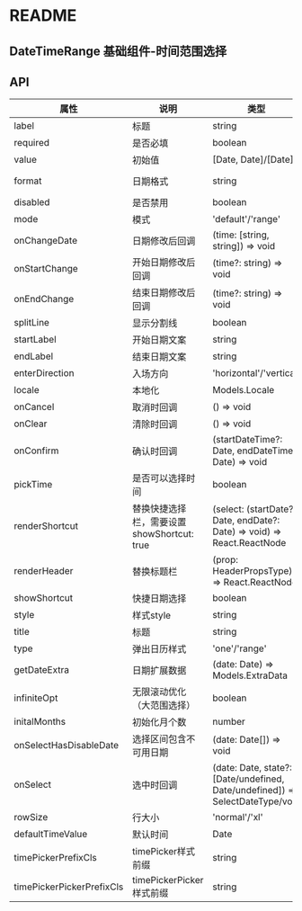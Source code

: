 # README
## DateTimeRange 基础组件-时间范围选择
## API

属性 | 说明 | 类型 | 默认值 | 必选
----|-----|------|------|------
label | 标题 | string | 无 | false
required | 是否必填 | boolean | false | false
value | 初始值 | [Date, Date]/[Date] | 无 | false
format | 日期格式 | string | 'yyyy-MM-dd' | false
disabled | 是否禁用 | boolean | false | false
mode | 模式 | 'default'/'range' | 'default' | false
onChangeDate | 日期修改后回调 | (time: [string, string]) => void | 无 | false
onStartChange | 开始日期修改后回调 | (time?: string) => void | 无 | false
onEndChange | 结束日期修改后回调 | (time?: string) => void | 无 | false
splitLine | 显示分割线 | boolean | false | false
startLabel | 开始日期文案 | string | 无 | false
endLabel | 结束日期文案 | string | 无 | false
enterDirection | 入场方向 | 'horizontal'/'vertical' | 'vertical' | false
locale | 本地化 | Models.Locale | 无 | false
onCancel | 取消时回调 | () => void | 无 | false
onClear | 清除时回调 | () => void | false | false
onConfirm | 确认时回调 | (startDateTime?: Date, endDateTime?: Date) => void | 无 | false
pickTime | 是否可以选择时间 | boolean | true | false
renderShortcut | 替换快捷选择栏，需要设置showShortcut: true | (select: (startDate?: Date, endDate?: Date) => void) => React.ReactNode | 无 | false
renderHeader | 替换标题栏 | (prop: HeaderPropsType) => React.ReactNode | 无 | false
showShortcut | 快捷日期选择 | boolean | false | false
style | 样式style | string | 无 | false
title | 标题 | string | 无 | false
type | 弹出日历样式 | 'one'/'range' | 'range' | false
getDateExtra | 日期扩展数据 | (date: Date) => Models.ExtraData | 无 | false
infiniteOpt | 无限滚动优化（大范围选择） | boolean | false | false
initalMonths | 初始化月个数 | number | 6 | false
onSelectHasDisableDate | 选择区间包含不可用日期 | (date: Date[]) => void | 无 | false
onSelect | 选中时回调 | (date: Date, state?: [Date/undefined, Date/undefined]) => SelectDateType/void | 无 | false
rowSize | 行大小 | 'normal'/'xl' | 'normal' | false
defaultTimeValue | 默认时间 | Date | 无 | false
timePickerPrefixCls | timePicker样式前缀 | string | 无 | false
timePickerPickerPrefixCls | timePickerPicker样式前缀 | string | 无 | false
